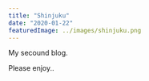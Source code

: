 ```yaml
---
title: "Shinjuku"
date: "2020-01-22"
featuredImage: ../images/shinjuku.png
---
```


My secound blog.

Please enjoy..
